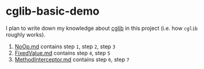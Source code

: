# cglib-basic-demo

I plan to write down my knowledge about [cglib](https://github.com/cglib/cglib) in this project (i.e. how `cglib`
roughly works).


1. [NoOp.md](NoOp.md) contains step `1`, step `2`, step `3`
2. [FixedValue.md](FixedValue.md) contains step `4`, step `5`
3. [MethodInterceptor.md](MethodInterceptor.md) contains step `6`, step `7`